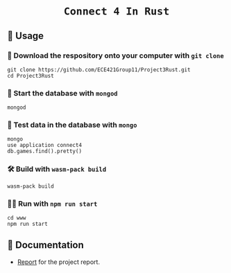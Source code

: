 <div align="center">

  <h1><code>Connect 4 In Rust</code></h1>

</div>

## 🚴 Usage


### 💾 Download the respository onto your computer with `git clone`

```
git clone https://github.com/ECE421Group11/Project3Rust.git
cd Project3Rust
```

### 📀 Start the database with `mongod`

```
mongod
```

### 🔬 Test data in the database with `mongo`

```
mongo
use application connect4
db.games.find().pretty()
```


### 🛠️ Build with `wasm-pack build`

```
wasm-pack build
```

### 🏃‍♀️ Run with `npm run start`

```
cd www
npm run start
```

## 📝 Documentation

* [Report](https://github.com/ECE421Group11/Project3Rust/blob/master/documentation/Report.md) for the project report.
